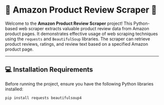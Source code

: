 # 🚀 **Amazon Product Review Scraper** 🛒

Welcome to the **Amazon Product Review Scraper** project! This Python-based web scraper extracts valuable product review data from Amazon product pages. It demonstrates effective usage of web scraping techniques using the `requests` and `BeautifulSoup` libraries. The scraper can retrieve product reviews, ratings, and review text based on a specified Amazon product page.

---

## 💻 **Installation Requirements**

Before running the project, ensure you have the following Python libraries installed:

```bash
pip install requests beautifulsoup4




